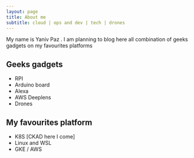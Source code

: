 ```yaml
---
layout: page
title: About me
subtitle: cloud | ops and dev | tech | drones
---
```


My name is Yaniv Paz . 
I am planning to blog here all combination of geeks gadgets on my favourites platforms

## Geeks gadgets
* RPI
* Arduino board
* Alexa 
* AWS Deeplens 
* Drones

## My favourites platform
* K8S [CKAD here I come]
* Linux and WSL
* GKE / AWS 


